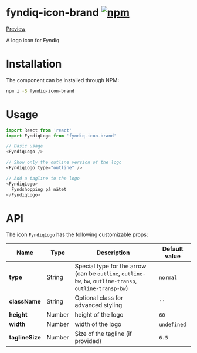 # fyndiq-icon-brand [![npm](https://img.shields.io/npm/v/fyndiq-icon-brand.svg?maxAge=3600)](https://www.npmjs.com/package/fyndiq-icon-brand)

[Preview](http://developers.fyndiq.com/fyndiq-ui/?selectedKind=Icon%20Brand&selectedStory=default)

A logo icon for Fyndiq

# Installation

The component can be installed through NPM:

``` bash
npm i -S fyndiq-icon-brand
```

# Usage

``` js
import React from 'react'
import FyndiqLogo from 'fyndiq-icon-brand'

// Basic usage
<FyndiqLogo />

// Show only the outline version of the logo
<FyndiqLogo type="outline" />

// Add a tagline to the logo
<FyndiqLogo>
  Fyndshopping på nätet
</FyndiqLogo>
```

# API

The icon `FyndiqLogo` has the following customizable props:

| Name | Type | Description | Default value |
|---|---|---|---|
| **type** | String | Special type for the arrow (can be `outline`, `outline-bw`, `bw`, `outline-transp`, `outline-transp-bw`) | `normal` |
| **className** | String | Optional class for advanced styling | `''` |
| **height** | Number | height of the logo | `60` |
| **width** | Number | width of the logo | `undefined` |
| **taglineSize** | Number | Size of the tagline (if provided) | `6.5` |

